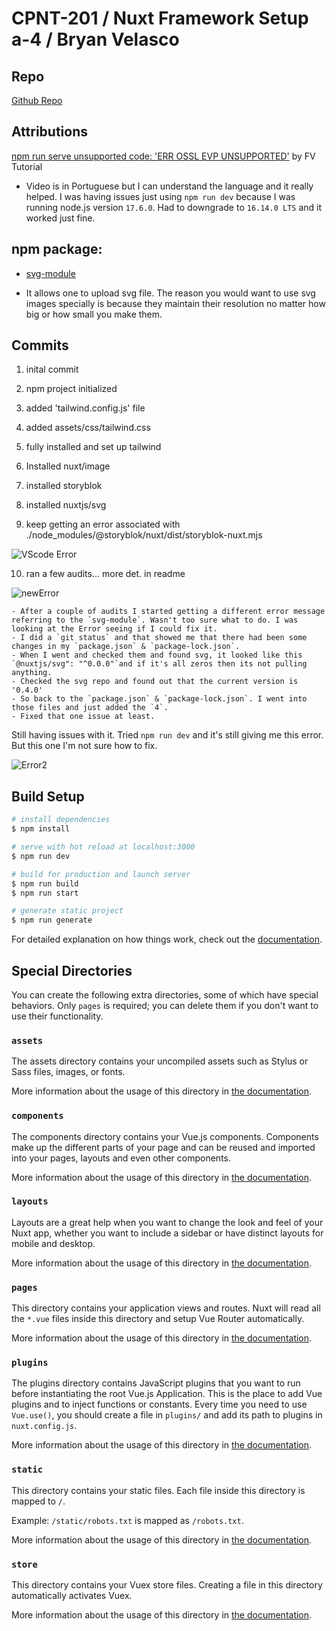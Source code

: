 # CPNT-201 / Nuxt Framework Setup a-4 / Bryan Velasco

## Repo

[Github Repo](https://github.com/cosmob3/cpnt201-a4)

## Attributions

[npm run serve unsupported code: 'ERR OSSL EVP UNSUPPORTED'](https://www.youtube.com/watch?v=ypHphKXRKAg&t=355s) by FV Tutorial 

- Video is in Portuguese but I can understand the language and it really helped. I was having issues just using `npm run dev` because I was running node.js version `17.6.0`. Had to downgrade to `16.14.0 LTS` and it worked just fine.  

## npm package: 

- [svg-module](https://github.com/nuxt-community/svg-module)

- It allows one to upload svg file. The reason you would want to use svg images specially is because they maintain their resolution no matter how big or how small you make them. 


## Commits 
   1. inital commit

   2. npm project initialized

   3. added 'tailwind.config.js' file

   4. added assets/css/tailwind.css

   5. fully installed and set up tailwind

   6. Installed nuxt/image

   7. installed storyblok

   8. installed nuxtjs/svg

   9. keep getting an error associated with ./node_modules/@storyblok/nuxt/dist/storyblok-nuxt.mjs
   
   
   ![VScode Error](https://user-images.githubusercontent.com/97326786/156517309-1c570a8d-4173-4bf8-9ab6-3f2154c0b970.png)

   10. ran a few audits... more det. in readme
   
   ![newError](https://user-images.githubusercontent.com/97326786/156517356-a369c001-f877-495e-a550-8bc5f43d02d9.png)

    - After a couple of audits I started getting a different error message referring to the `svg-module`. Wasn't too sure what to do. I was looking at the Error seeing if I could fix it.
    - I did a `git status` and that showed me that there had been some changes in my `package.json` & `package-lock.json`.
    - When I went and checked them and found svg, it looked like this `@nuxtjs/svg": "^0.0.0"`and if it's all zeros then its not pulling anything. 
    - Checked the svg repo and found out that the current version is '0.4.0'
    - So back to the `package.json` & `package-lock.json`. I went into those files and just added the `4`. 
    - Fixed that one issue at least. 
    
    

Still having issues with it. Tried `npm run dev` and it's still giving me this error. But this one I'm not sure how to fix.


![Error2](https://user-images.githubusercontent.com/97326786/156517440-dcb4abeb-10cb-479f-bfc0-0f666ca7aaa1.png)

## Build Setup

```bash
# install dependencies
$ npm install

# serve with hot reload at localhost:3000
$ npm run dev

# build for production and launch server
$ npm run build
$ npm run start

# generate static project
$ npm run generate
```

For detailed explanation on how things work, check out the [documentation](https://nuxtjs.org).

## Special Directories

You can create the following extra directories, some of which have special behaviors. Only `pages` is required; you can delete them if you don't want to use their functionality.

### `assets`

The assets directory contains your uncompiled assets such as Stylus or Sass files, images, or fonts.

More information about the usage of this directory in [the documentation](https://nuxtjs.org/docs/2.x/directory-structure/assets).

### `components`

The components directory contains your Vue.js components. Components make up the different parts of your page and can be reused and imported into your pages, layouts and even other components.

More information about the usage of this directory in [the documentation](https://nuxtjs.org/docs/2.x/directory-structure/components).

### `layouts`

Layouts are a great help when you want to change the look and feel of your Nuxt app, whether you want to include a sidebar or have distinct layouts for mobile and desktop.

More information about the usage of this directory in [the documentation](https://nuxtjs.org/docs/2.x/directory-structure/layouts).

### `pages`

This directory contains your application views and routes. Nuxt will read all the `*.vue` files inside this directory and setup Vue Router automatically.

More information about the usage of this directory in [the documentation](https://nuxtjs.org/docs/2.x/get-started/routing).

### `plugins`

The plugins directory contains JavaScript plugins that you want to run before instantiating the root Vue.js Application. This is the place to add Vue plugins and to inject functions or constants. Every time you need to use `Vue.use()`, you should create a file in `plugins/` and add its path to plugins in `nuxt.config.js`.

More information about the usage of this directory in [the documentation](https://nuxtjs.org/docs/2.x/directory-structure/plugins).

### `static`

This directory contains your static files. Each file inside this directory is mapped to `/`.

Example: `/static/robots.txt` is mapped as `/robots.txt`.

More information about the usage of this directory in [the documentation](https://nuxtjs.org/docs/2.x/directory-structure/static).

### `store`

This directory contains your Vuex store files. Creating a file in this directory automatically activates Vuex.

More information about the usage of this directory in [the documentation](https://nuxtjs.org/docs/2.x/directory-structure/store).
